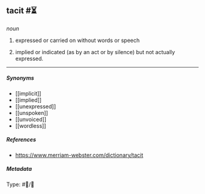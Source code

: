 ## tacit  #⏳ 

_noun_

1. expressed or carried on without words or speech

2. implied or indicated (as by an act or by silence) but not actually expressed.

___

##### Synonyms

-   [[implicit]]
-   [[implied]]
-   [[unexpressed]]
-   [[unspoken]]
-   [[unvoiced]]
-   [[wordless]]

##### References

- https://www.merriam-webster.com/dictionary/tacit

##### Metadata

Type: #💬/💬 
